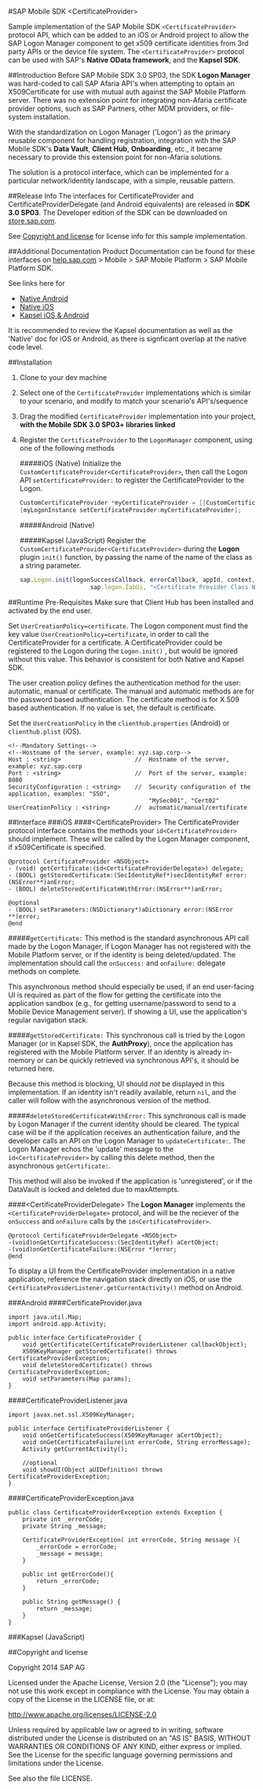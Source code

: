 #SAP Mobile SDK \<CertificateProvider\>

Sample implementation of the SAP Mobile SDK `<CertificateProvider>` protocol API, which can be added to an iOS or Android project to allow the SAP Logon Manager component to get x509 certificate identities from 3rd party APIs or the device file system.  The `<CertificateProvider>` protocol can be used with SAP's **Native OData framework**, and the **Kapsel SDK**.

##Introduction
Before SAP Mobile SDK 3.0 SP03, the SDK **Logon Manager** was hard-coded to call SAP Afaria API's when attempting to optain an X509Certificate for use with mutual auth against the SAP Mobile Platform server.  There was no extension point for integrating non-Afaria certificate provider options, such as SAP Partners, other MDM providers, or file-system installation.

With the standardization on Logon Manager ('Logon') as the primary reusable component for handling registration, integration with the SAP Mobile SDK's **Data Vault**, **Client Hub**, **Onboarding**, etc., it became necessary to provide this extension point for non-Afaria solutions.

The solution is a protocol interface, which can be implemented for a particular network/identity landscape, with a simple, reusable pattern.

##Release Info
The interfaces for CertificateProvider and CertificateProviderDelegate (and Android equivalents) are released in **SDK 3.0 SP03**.  The Developer edition of the SDK can be downloaded on [store.sap.com](store.sap.com).  

See [Copyright and license](https://github.com/SAP/mobilesdk-certificateprovider#copyright-and-license) for license info for this sample implementation.

##Additional Documentation
Product Documentation can be found for these interfaces on [help.sap.com](help.sap.com) > Mobile > SAP Mobile Platform > SAP Mobile Platform SDK.

See links here for

   - [Native Android](http://help.sap.com/saphelp_smp303sdk/helpdata/en/3c/227ce642834b60a210baacc39cc7d7/content.htm)
   - [Native iOS](http://help.sap.com/saphelp_smp303sdk/helpdata/en/37/0c58b9400248a4b71ee8b407b79b07/content.htm)
   - [Kapsel iOS & Android](http://help.sap.com/saphelp_smp303sdk/helpdata/en/7c/035fab70061014a483940fd6c29742/content.htm)

It is recommended to review the Kapsel documentation as well as the 'Native' doc for iOS or Android, as there is signficant overlap at the native code level.

##Installation
1.  Clone to your dev machine
2.  Select one of the `CertificateProvider` implementations which is similar to your scenario, and modify to match your scenario's API's/sequence
3.  Drag the modified `CertificateProvider` implementation into your project, **with the Mobile SDK 3.0 SP03+ libraries linked**
4.  Register the `CertificateProvider` to the `LogonManager` component, using one of the following methods

    #####iOS (Native)
    Initialize the `CustomCertificateProvider<CertificateProvider>`, then call the Logon API `setCertificateProvider:` to register the CertificateProvider to the Logon.
    ```objectivec
    CustomCertificateProvider *myCertificateProvider = [[CustomCertificateProvider alloc] init];
    [myLogonInstance setCertificateProvider:myCertificateProvider];
    ```
    #####Android (Native)

    #####Kapsel (JavaScript)
    Register the `CustomCertificateProvider<CertificateProvider>` during the **Logon** plugin `init()` function, by passing the name of the name of the class as a string parameter.
    ```javascript
    sap.Logon.init(logonSuccessCallback, errorCallback, appId, context, 
                        sap.logon.IabUi, "<Certificate Provider Class Name>");
    ```

##Runtime Pre-Requisites
Make sure that Client Hub has been installed and activated by the end user.

Set  `UserCreationPolicy=certificate`.
The Logon component must find the key value `UserCreationPolicy=certificate`, in order to call the CertificateProvider for a certificate. A CertificateProvider could be registered to the Logon during the `Logon.init()` , but would be ignored without this value. This behavior is consistent for both Native and Kapsel SDK.

The user creation policy defines the authentication method for the user: automatic, manual or certificate. The manual and automatic methods are for the password based authentication. The certificate method is for X.509 based authentication. If no value is set, the default is certificate.

Set the `UserCreationPolicy` in the `clienthub.properties` (Android) or `clienthub.plist` (iOS).

	<!--Mandatory Settings-->
	<!--Hostname of the server, example: xyz.sap.corp-->
	Host : <string>                     //  Hostname of the server, example: xyz.sap.corp 
	Port : <string>                     //  Port of the server, example: 8080
	SecurityConfiguration : <string>    //  Security configuration of the application, examples: "SSO", 
        	                                "MySec001", "Cert02"
	UserCreationPolicy : <string>       //  automatic/manual/certificate

##Interface
###iOS
####\<CertificateProvider\>
The CertificateProvider protocol interface contains the methods your `id<CertificateProvider>` should implement.  These will be called by the Logon Manager component, if x509Certificate is specified.

    @protocol CertificateProvider <NSObject>
    - (void) getCertificate:(id<CertificateProviderDelegate>) delegate;
    - (BOOL) getStoredCertificate:(SecIdentityRef*)secIdentityRef error:(NSError**)anError;
    - (BOOL) deleteStoredCertificateWithError:(NSError**)anError;
    
    @optional  
    - (BOOL) setParameters:(NSDictionary*)aDictionary error:(NSError **)error;
    @end

#####`getCertificate:` 
This method is the standard asynchronous API call made by the Logon Manager, if Logon Manager has not registered with the Mobile Platform server, or if the identity is being deleted/updated.  The implementation should call the `onSuccess:` and `onFailure:` delegate methods on complete.

This asynchronous method should especially be used, if an end user-facing UI is required as part of the flow for getting the certificate into the application sandbox (e.g., for getting username/password to send to a Mobile Device Management server).  If showing a UI, use the application's regular navigation stack.

#####`getStoredCertificate:` 
This synchronous call is tried by the Logon Manager (or in Kapsel SDK, the **AuthProxy**), once the application has registered with the Mobile Platform server.  If an identity is already in-memory or can be quickly retrieved via synchronous API's, it should be returned here.  

Because this method is blocking, UI should *not* be displayed in this implementation.  If an identity isn't readily available, return `nil`, and the caller will follow with the asynchronous version of the method.

#####`deleteStoredCertificateWithError:` 
This synchronous call is made by Logon Manager if the current identity should be cleared.  The typical case will be if the application receives an authentication failure, and the developer calls an API on the Logon Manager to `updateCertificate:`.  The Logon Manager echos the 'update' message to the `id<CertificateProvider>` by calling this delete method, then the asynchronous `getCertificate:`.

This method will also be invoked if the application is 'unregistered', or if the DataVault is locked and deleted due to maxAttempts.

####\<CertificateProviderDelegate\>
The **Logon Manager** implements the `<CertificateProviderDelegate>` protocol, and will be the reciever of the `onSuccess` and `onFailure` calls by the `id<CertificateProvider>`.

    @protocol CertificateProviderDelegate <NSObject>
    -(void)onGetCertificateSuccess:(SecIdentityRef) aCertObject; 
    -(void)onGetCertificateFailure:(NSError *)error;
    @end


To display a UI from the CertificateProvider implementation in a native application, reference the navigation stack directly on iOS, or use the `CertificateProviderListener.getCurrentActivity()` method on Android.   

    
###Android
####CertificateProvider.java

    import java.util.Map;
    import android.app.Activity;

    public interface CertificateProvider {
        void getCertificate(CertificateProviderListener callbackObject); 
        X509KeyManager getStoredCertificate() throws CertificateProviderException;
        void deleteStoredCertificate() throws CertificateProviderException;
        void setParameters(Map params);
    }

####CertificateProviderListener.java

    import javax.net.ssl.X509KeyManager;
    
    public interface CertificateProviderListener {
	    void onGetCertificateSuccess(X509KeyManager aCertObject); 
	    void onGetCertificateFailure(int errorCode, String errorMessage);
	    Activity getCurrentActivity(); 
        
        //optional
        void showUI(Object aUIDefinition) throws CertificateProviderException;
    }

####CertificateProviderException.java

    public class CertificateProviderException extends Exception {
        private int _errorCode;
        private String _message;
        
        CertificateProviderException( int errorCode, String message ){
            _errorCode = errorCode;
            _message = message;
        }
        
        public int getErrorCode(){
            return _errorCode;
        }
        
        public String getMessage() {
            return _message;
        }
    }

###Kapsel (JavaScript)

##Copyright and license

Copyright 2014 SAP AG

Licensed under the Apache License, Version 2.0 (the "License"); you may not use this work except in compliance with the License. You may obtain a copy of the License in the LICENSE file, or at:

http://www.apache.org/licenses/LICENSE-2.0

Unless required by applicable law or agreed to in writing, software distributed under the License is distributed on an "AS IS" BASIS, WITHOUT WARRANTIES OR CONDITIONS OF ANY KIND, either express or implied. See the License for the specific language governing permissions and limitations under the License.

See also the file LICENSE.
